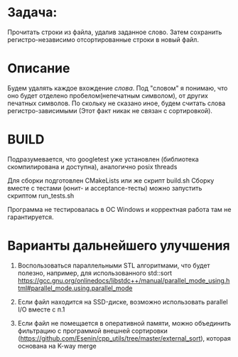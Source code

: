 # Задача: 
Прочитать строки из файла, удалив заданное слово. Затем сохранить регистро-независимо отсортированные строки в новый файл.

# Описание
Будем удалять каждое вхождение _слова_. Под "словом" я понимаю, что оно будет отделено пробелом(непечатным символом), от других печатных символов. 
По скольку не сказано иное, будем считать слова регистро-зависимыми (Этот факт никак не связан с сортировкой).

# BUILD
Подразумевается, что googletest уже установлен (библиотека скомпилирована и доступна), аналогично posix threads

Для сборки подготовлен CMakeLists или же скрипт build.sh
Сборку вместе с тестами (юнит- и acceptance-тесты) можно запустить скриптом run_tests.sh


Программа не тестировалась в ОС Windows и корректная работа там не гарантируется. 

# Варианты дальнейшего улучшения
1) Воспользоваться параллельными STL алгоритмами, что будет полезно, например, для использованного std::sort
https://gcc.gnu.org/onlinedocs/libstdc++/manual/parallel_mode_using.html#parallel_mode.using.parallel_mode

2) Если файл находится на SSD-диске, возможно использовать parallel I/O вместе с п.1

3) Если файл не помещается в оперативной памяти, можно объединить фильтрацию с программой внешней сортировки (https://github.com/Esenin/cpp_utils/tree/master/external_sort), которая основана на K-way merge


